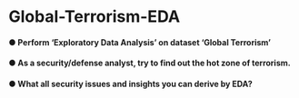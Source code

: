 # Global-Terrorism-EDA

#### ● Perform ‘Exploratory Data Analysis’ on dataset ‘Global Terrorism’

#### ● As a security/defense analyst, try to find out the hot zone of terrorism.

#### ● What all security issues and insights you can derive by EDA?

